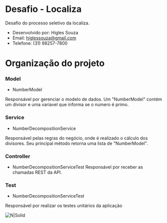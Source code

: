 # Desafio - Localiza
Desafio do processo seletivo da localiza.

  - Desenvolvido por: Higles Souza
  - Email: higlessouza@gmail.com
  - Telefone: (31) 98257-7800

# Organização do projeto

### Model 
  - NumberModel

Responsável por gerenciar o modelo de dados. Um "NumberModel" contém um divisor e uma variavel que informa se o numero é primo.

### Service 
  - NumberDecompositionService

Responsável pelas regras do negócio, onde é realizado o cálculo dos divisores. Seu principal método retorna uma lista de "NumberModel".

### Controller 
  - NumberDecompositionServiceTest
Responsável por receber as chamadas REST da API. 

### Test
  - NumberDecompositionServiceTest

Responsável por realizar os testes unitários da aplicação

![N|Solid](https://i.ibb.co/vcY1V4r/testes.png)